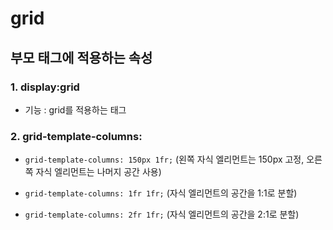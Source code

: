 # grid

## 부모 태그에 적용하는 속성

### 1. display:grid
- 기능 : grid를 적용하는 태그

### 2. grid-template-columns:
- ```grid-template-columns: 150px 1fr;``` (왼쪽 자식 엘리먼트는 150px 고정, 오른쪽 자식 엘리먼트는 나머지 공간 사용)

- ```grid-template-columns: 1fr 1fr;``` (자식 엘리먼트의 공간을 1:1로 분할)

- ```grid-template-columns: 2fr 1fr;```  (자식 엘리먼트의 공간을 2:1로 분할)


